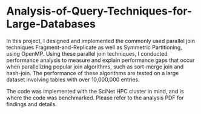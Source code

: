 # Analysis-of-Query-Techniques-for-Large-Databases


In this project, I designed and implemented the commonly used parallel join techniques Fragment-and-Replicate as well as Symmetric Partitioning, using OpenMP. Using these parallel join techniques, I conducted performance analysis to measure and explain performance gaps that occur when parallelizing popular join algorithms, such as sort-merge join and hash-join. The performance of these algorithms are tested on a large dataset involving tables with over 10,000,000 entries. 

The code was implemented with the SciNet HPC cluster in mind, and is where the code was benchmarked. Please refer to the analysis PDF for findings and details.
